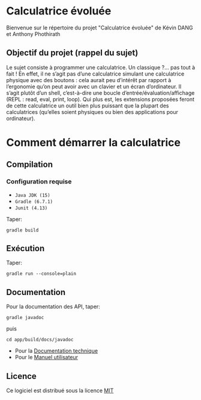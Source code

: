 # Calculatrice évoluée

Bienvenue sur le répertoire du projet "Calculatrice évoluée" de Kévin DANG et Anthony Phothirath

## Objectif du projet (rappel du sujet)
Le sujet consiste à programmer une calculatrice. Un classique ?... pas tout à fait !
En effet, il ne s’agit pas d’une calculatrice simulant une calculatrice physique avec des boutons :
cela aurait peu d’intérêt par rapport à l’ergonomie qu’on peut avoir avec un clavier et un écran
d’ordinateur.
Il s’agit plutôt d’un shell, c’est-à-dire une boucle d’entrée/évaluation/affichage (REPL : read,
eval, print, loop).
Qui plus est, les extensions proposées feront de cette calculatrice un outil bien plus puissant que
la plupart des calculatrices (qu’elles soient physiques ou bien des applications pour ordinateur).

# Comment démarrer la calculatrice 

## Compilation

### Configuration requise

- `Java JDK (15)`
- `Gradle (6.7.1)`
- `Junit (4.13)`

Taper:
```
gradle build
```

## Exécution

Taper:
```
gradle run --console=plain
```

## Documentation

Pour la documentation des API, taper:
```
gradle javadoc
```

puis
```
cd app/build/docs/javadoc
```

* Pour la [Documentation technique](https://gaufre.informatique.univ-paris-diderot.fr/dang/calculatriceevoluee/blob/develop/Documentation/Doc_technique.md)
* Pour le [Manuel utilisateur](https://gaufre.informatique.univ-paris-diderot.fr/dang/calculatriceevoluee/blob/develop/Documentation/Manuel_utilisateur.md)

## Licence

Ce logiciel est distribué sous la licence [MIT](https://gaufre.informatique.univ-paris-diderot.fr/dang/calculatriceevoluee/blob/develop/LICENSE)
